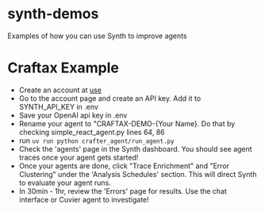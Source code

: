 # synth-demos
Examples of how you can use Synth to improve agents


# Craftax Example
- Create an account at [use](https://www.usesynth.ai/signin)
- Go to the account page and create an API key. Add it to SYNTH_API_KEY in .env
- Save your OpenAI api key in .env
- Rename your agent to "CRAFTAX-DEMO-{Your Name}. Do that by checking simple_react_agent.py lines 64, 86
- run ```uv run python crafter_agent/run_agent.py```
- Check the 'agents' page in the Synth dashboard. You should see agent traces once your agent gets started!
- Once your agents are done, click "Trace Enrichment" and "Error Clustering" under the 'Analysis Schedules' section. This will direct Synth to evaluate your agent runs.
- In 30min - 1hr, review the 'Errors' page for results. Use the chat interface or Cuvier agent to investigate!